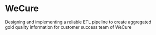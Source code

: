 # WeCure
Designing and implementing a reliable ETL pipeline to create aggregated gold quality information for customer success team of WeCure
